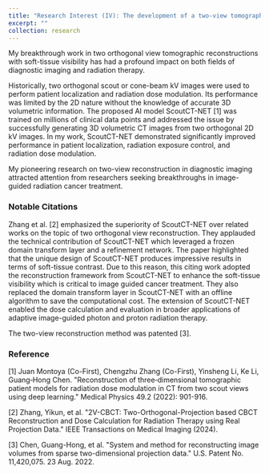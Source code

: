 ```yaml
---
title: "Research Interest (IV): The development of a two-view tomographic reconstruction framework"
excerpt: ""
collection: research
---
```




My breakthrough work in two orthogonal view tomographic reconstructions with soft-tissue visibility has had a profound impact on both fields of diagnostic imaging and radiation therapy.

Historically, two orthogonal scout or cone-beam kV images were used to perform patient localization and radiation dose modulation. Its performance was limited by the 2D nature without the knowledge of accurate 3D volumetric information. The proposed AI model ScoutCT-NET [1] was trained on millions of clinical data points and addressed the issue by successfully generating 3D volumetric CT images from two orthogonal 2D kV images. In my work, ScoutCT-NET demonstrated significantly improved performance in patient localization, radiation exposure control, and radiation dose modulation. 

My pioneering research on two-view reconstruction in diagnostic imaging attracted attention from researchers seeking breakthroughs in image-guided radiation cancer treatment. 

### Notable Citations
Zhang et al. [2] emphasized the superiority of ScoutCT-NET over related works on the topic of two orthogonal view reconstruction. They applauded the technical contribution of ScoutCT-NET which leveraged a frozen domain transform layer and a refinement network. The paper highlighted that the unique design of ScoutCT-NET produces impressive results in terms of soft-tissue contrast. Due to this reason, this citing work adopted the reconstruction framework from ScoutCT-NET to enhance the soft-tissue visibility which is critical to image guided cancer treatment. They also replaced the domain transform layer in ScoutCT-NET with an offline algorithm to save the computational cost. The extension of ScoutCT-NET enabled the dose calculation and evaluation in broader applications of adaptive image-guided photon and proton radiation therapy. 

The two-view reconstruction method was patented [3].

### Reference
[1] Juan Montoya (Co-First), Chengzhu Zhang (Co-First), Yinsheng Li, Ke Li, Guang‐Hong Chen. "Reconstruction of three‐dimensional tomographic patient models for radiation dose modulation in CT from two scout views using deep learning." Medical Physics 49.2 (2022): 901-916.

[2] Zhang, Yikun, et al. "2V-CBCT: Two-Orthogonal-Projection based CBCT Reconstruction and Dose Calculation for Radiation Therapy using Real Projection Data." IEEE Transactions on Medical Imaging (2024).

[3] Chen, Guang-Hong, et al. "System and method for reconstructing image volumes from sparse two-dimensional projection data." U.S. Patent No. 11,420,075. 23 Aug. 2022.